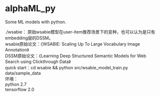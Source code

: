 # alphaML_py
Some ML models with python.

./wsabie：
  原始wsabie模型在user-item推荐场景下的变种，也可以认为是只有embedding层的DSSM。  
  wsabie原始论文：《WSABIE: Scaling Up To Large Vocabulary Image Annotation》  
  DSSM原始论文：《Learning Deep Structured Semantic Models for Web Search using Clickthrough Data》  
  quick start：cd wsabie && python src/wsabie_model_train.py data/sample_data  
  环境：  
    python 2.7  
    tensorflow 2.0  
